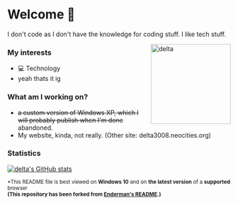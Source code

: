 # Welcome 👋

I don't code as I don't have the knowledge for coding stuff.
I like tech stuff.

<img align="right" alt="delta" width="180" src="https://avatars.githubusercontent.com/u/86793541?v=4" />

### My interests
* 💻 Technology
* yeah thats it ig

### What am I working on?
* ~~a custom version of Windows XP, which I will probably publish when I'm done~~ abandoned.
* My website, kinda, not really. (Other site: delta3008.neocities.org)


### Statistics
[![delta's GitHub stats](https://github-readme-stats.vercel.app/api?username=deltaBTW&show_icons=true&theme=transparent)](https://github.com/anuraghazra/github-readme-stats)

<sub>*This README file is best viewed on <strong>Windows 10</strong> and on <strong>the latest version</strong> of a <strong>supported</strong> browser</sub>
<br>
<sub><strong>(This repository has been forked from [Enderman's README](https://github.com/endermanch/endermanch).)</strong></sub>
